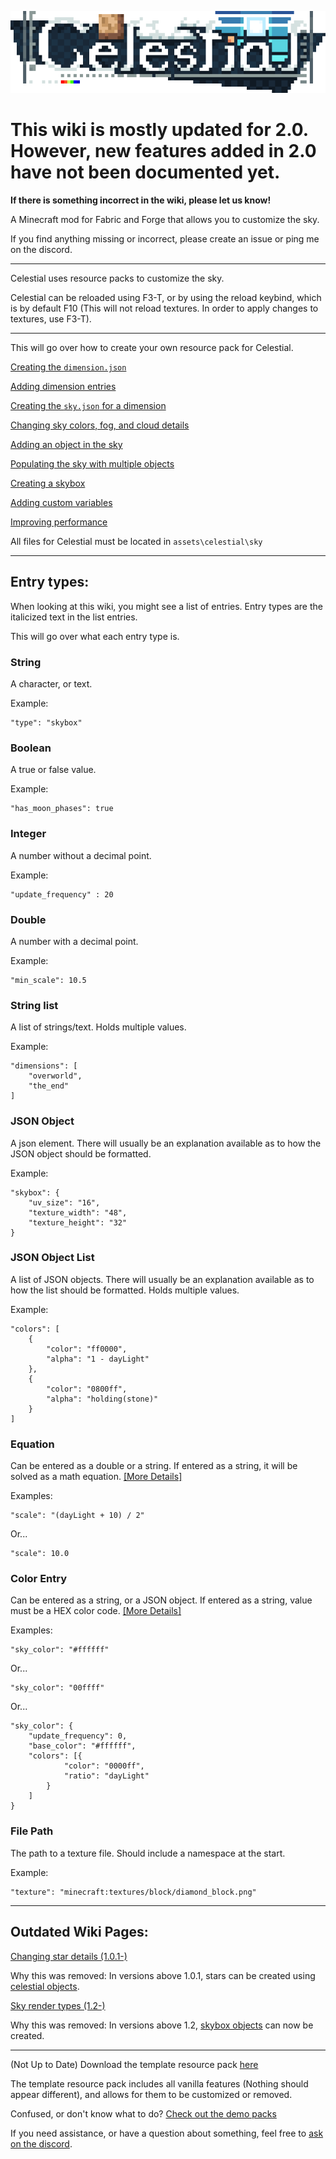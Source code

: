 ![logo](https://raw.githubusercontent.com/fishcute/Celestial/main/modpage/logo.png)

# This wiki is mostly updated for 2.0. However, new features added in 2.0 have not been documented yet.
**If there is something incorrect in the wiki, please let us know!**

A Minecraft mod for Fabric and Forge that allows you to customize the sky.

If you find anything missing or incorrect, please create an issue or ping me on the discord.

***

Celestial uses resource packs to customize the sky.

Celestial can be reloaded using F3-T, or by using the reload keybind, which is by default F10 (This will not reload textures. In order to apply changes to textures, use F3-T).

***

This will go over how to create your own resource pack for Celestial.

[Creating the `dimension.json`](https://github.com/fishcute/Celestial/wiki/JSON-Files#dimensionsjson)

[Adding dimension entries](https://github.com/fishcute/Celestial/wiki/Dimension-Entry)

[Creating the `sky.json` for a dimension](https://github.com/fishcute/Celestial/wiki/JSON-Files#skyjson)

[Changing sky colors, fog, and cloud details](https://github.com/fishcute/Celestial/wiki/Environment-Details)

[Adding an object in the sky](https://github.com/fishcute/Celestial/wiki/Celestial-Object-Entry)

[Populating the sky with multiple objects](https://github.com/fishcute/Celestial/wiki/Celestial-Object-Entry#populate)

[Creating a skybox](https://github.com/fishcute/Celestial/wiki/Skybox-Objects)

[Adding custom variables](https://github.com/fishcute/Celestial/wiki/Custom-Variables)

[Improving performance](https://github.com/fishcute/Celestial/wiki/Improving-Performance)

All files for Celestial must be located in `assets\celestial\sky` 

***

## Entry types:

When looking at this wiki, you might see a list of entries. Entry types are the italicized text in the list entries.

This will go over what each entry type is.

### String
A character, or text.

Example:
 
```
"type": "skybox"
```
### Boolean
A true or false value.

Example:
 
```
"has_moon_phases": true
```
### Integer
A number without a decimal point.

Example: 

```
"update_frequency" : 20
```
### Double
A number with a decimal point.

Example: 

```
"min_scale": 10.5
```
### String list
A list of strings/text. Holds multiple values.

Example:
```
"dimensions": [
	"overworld",
	"the_end"
]
```
### JSON Object
A json element. There will usually be an explanation available as to how the JSON object should be formatted.

Example:
```
"skybox": {
	"uv_size": "16",
	"texture_width": "48",
	"texture_height": "32"
}
```
### JSON Object List
A list of JSON objects. There will usually be an explanation available as to how the list should be formatted. Holds multiple values.

Example:
```
"colors": [
	{
		"color": "ff0000",
		"alpha": "1 - dayLight"
	},
	{
		"color": "0800ff",
		"alpha": "holding(stone)"
	}
]
```
### Equation
Can be entered as a double or a string. If entered as a string, it will be solved as a math equation. [[More Details]](https://github.com/fishcute/Celestial/wiki/Equations)

Examples:
```
"scale": "(dayLight + 10) / 2"
```
Or...
```
"scale": 10.0
```

### Color Entry
Can be entered as a string, or a JSON object. If entered as a string, value must be a HEX color code. [[More Details]](https://github.com/fishcute/Celestial/wiki/Color-Entry)

Examples:
```
"sky_color": "#ffffff"
```
Or...
```
"sky_color": "00ffff"
```
Or...
```
"sky_color": {
	"update_frequency": 0,
	"base_color": "#ffffff",
	"colors": [{
			"color": "0000ff",
			"ratio": "dayLight"
		}
	]
}
```
### File Path
The path to a texture file. Should include a namespace at the start.

Example:
```
"texture": "minecraft:textures/block/diamond_block.png"
```

***

## Outdated Wiki Pages:

[Changing star details (1.0.1-)](https://github.com/fishcute/Celestial/wiki/%5BRemoved%5D-Star-Details)

Why this was removed: In versions above 1.0.1, stars can be created using [celestial objects](https://github.com/fishcute/Celestial/wiki/Celestial-Object-Entry).

[Sky render types (1.2-)](https://github.com/fishcute/Celestial/wiki/%5BRemoved%5D-Sky-Render-Type)

Why this was removed: In versions above 1.2, [skybox objects](https://github.com/fishcute/Celestial/wiki/Skybox-Objects) can now be created.

***

(Not Up to Date) Download the template resource pack [here](https://github.com/fishcute/Celestial/raw/forgefabric-1.2-1.19/TemplateResourcePack1.2.zip)

The template resource pack includes all vanilla features (Nothing should appear different), and allows for them to be customized or removed.

Confused, or don't know what to do? [Check out the demo packs](https://www.curseforge.com/minecraft/texture-packs/celestial-demo-packs)

If you need assistance, or have a question about something, feel free to [ask on the discord](https://discord.gg/9KsHkDE6u2).
